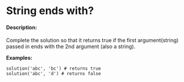 # String ends with?
#### Description:

Complete the solution so that it returns true if the first argument(string) passed in ends with the 2nd argument (also a string).

**Examples:**

    solution('abc', 'bc') # returns true
    solution('abc', 'd') # returns false